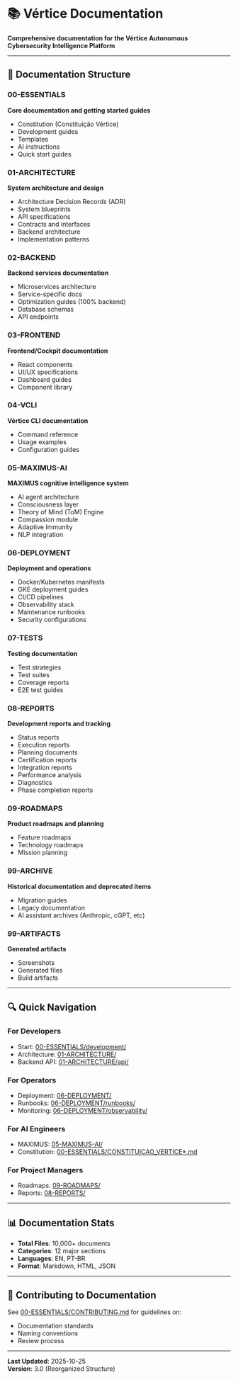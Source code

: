 # 📚 Vértice Documentation

**Comprehensive documentation for the Vértice Autonomous Cybersecurity Intelligence Platform**

---

## 📁 Documentation Structure

### 00-ESSENTIALS
**Core documentation and getting started guides**
- Constitution (Constituição Vértice)
- Development guides
- Templates
- AI instructions
- Quick start guides

### 01-ARCHITECTURE
**System architecture and design**
- Architecture Decision Records (ADR)
- System blueprints
- API specifications
- Contracts and interfaces
- Backend architecture
- Implementation patterns

### 02-BACKEND
**Backend services documentation**
- Microservices architecture
- Service-specific docs
- Optimization guides (100% backend)
- Database schemas
- API endpoints

### 03-FRONTEND
**Frontend/Cockpit documentation**
- React components
- UI/UX specifications
- Dashboard guides
- Component library

### 04-VCLI
**Vértice CLI documentation**
- Command reference
- Usage examples
- Configuration guides

### 05-MAXIMUS-AI
**MAXIMUS cognitive intelligence system**
- AI agent architecture
- Consciousness layer
- Theory of Mind (ToM) Engine
- Compassion module
- Adaptive Immunity
- NLP integration

### 06-DEPLOYMENT
**Deployment and operations**
- Docker/Kubernetes manifests
- GKE deployment guides
- CI/CD pipelines
- Observability stack
- Maintenance runbooks
- Security configurations

### 07-TESTS
**Testing documentation**
- Test strategies
- Test suites
- Coverage reports
- E2E test guides

### 08-REPORTS
**Development reports and tracking**
- Status reports
- Execution reports
- Planning documents
- Certification reports
- Integration reports
- Performance analysis
- Diagnostics
- Phase completion reports

### 09-ROADMAPS
**Product roadmaps and planning**
- Feature roadmaps
- Technology roadmaps
- Mission planning

### 99-ARCHIVE
**Historical documentation and deprecated items**
- Migration guides
- Legacy documentation
- AI assistant archives (Anthropic, cGPT, etc)

### 99-ARTIFACTS
**Generated artifacts**
- Screenshots
- Generated files
- Build artifacts

---

## 🔍 Quick Navigation

### For Developers
- Start: [00-ESSENTIALS/development/](00-ESSENTIALS/development/)
- Architecture: [01-ARCHITECTURE/](01-ARCHITECTURE/)
- Backend API: [01-ARCHITECTURE/api/](01-ARCHITECTURE/api/)

### For Operators
- Deployment: [06-DEPLOYMENT/](06-DEPLOYMENT/)
- Runbooks: [06-DEPLOYMENT/runbooks/](06-DEPLOYMENT/runbooks/)
- Monitoring: [06-DEPLOYMENT/observability/](06-DEPLOYMENT/observability/)

### For AI Engineers
- MAXIMUS: [05-MAXIMUS-AI/](05-MAXIMUS-AI/)
- Constitution: [00-ESSENTIALS/CONSTITUICAO_VERTICE*.md](00-ESSENTIALS/)

### For Project Managers
- Roadmaps: [09-ROADMAPS/](09-ROADMAPS/)
- Reports: [08-REPORTS/](08-REPORTS/)

---

## 📊 Documentation Stats

- **Total Files**: 10,000+ documents
- **Categories**: 12 major sections
- **Languages**: EN, PT-BR
- **Format**: Markdown, HTML, JSON

---

## 🤝 Contributing to Documentation

See [00-ESSENTIALS/CONTRIBUTING.md](00-ESSENTIALS/CONTRIBUTING.md) for guidelines on:
- Documentation standards
- Naming conventions
- Review process

---

**Last Updated**: 2025-10-25  
**Version**: 3.0 (Reorganized Structure)
